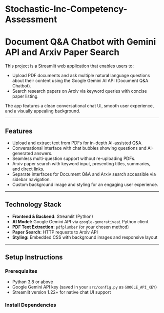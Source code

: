 # Stochastic-Inc-Competency-Assessment

# Document Q&A Chatbot with Gemini API and Arxiv Paper Search

This project is a Streamlit web application that enables users to:

- Upload PDF documents and ask multiple natural language questions about their content using the Google Gemini AI API (Document Q&A Chatbot).
- Search research papers on Arxiv via keyword queries with concise paper listing.

The app features a clean conversational chat UI, smooth user experience, and a visually appealing background.

---

## Features

- Upload and extract text from PDFs for in-depth AI-assisted Q&A.  
- Conversational interface with chat bubbles showing questions and AI-generated answers.  
- Seamless multi-question support without re-uploading PDFs.  
- Arxiv paper search with keyword input, presenting titles, summaries, and direct links.  
- Separate interfaces for Document Q&A and Arxiv search accessible via sidebar navigation.  
- Custom background image and styling for an engaging user experience.  

---

## Technology Stack

- **Frontend & Backend:** Streamlit (Python)  
- **AI Model:** Google Gemini API via `google-generativeai` Python client  
- **PDF Text Extraction:** `pdfplumber` (or your chosen method)  
- **Paper Search:** HTTP requests to Arxiv API  
- **Styling:** Embedded CSS with background images and responsive layout  

---

## Setup Instructions

### Prerequisites

- Python 3.8 or above  
- Google Gemini API key (saved in your `src/config.py` as `GOOGLE_API_KEY`)  
- Streamlit version 1.22+ for native chat UI support

### Install Dependencies

